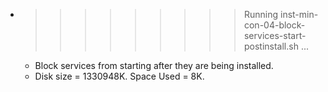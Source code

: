 * >>>>>>>>> Running inst-min-con-04-block-services-start-postinstall.sh ...
  * Block services from starting after they are being installed.
  * Disk size = 1330948K. Space Used = 8K.
